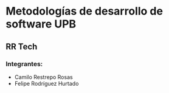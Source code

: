 # Metodologías de desarrollo de software UPB
## RR Tech
### Integrantes:
- Camilo Restrepo Rosas
- Felipe Rodríguez Hurtado